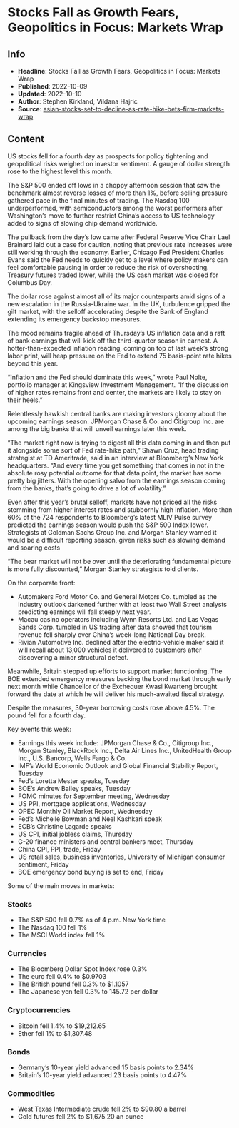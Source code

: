 # Stocks Fall as Growth Fears, Geopolitics in Focus: Markets Wrap

## Info

*   **Headline**: Stocks Fall as Growth Fears, Geopolitics in Focus: Markets Wrap
*   **Published**: 2022-10-09
*   **Updated**: 2022-10-10
*   **Author**: Stephen Kirkland, Vildana Hajric
*   **Source**: [asian-stocks-set-to-decline-as-rate-hike-bets-firm-markets-wrap](https://www.bloomberg.com/news/articles/2022-10-09/asian-stocks-set-to-decline-as-rate-hike-bets-firm-markets-wrap)
## Content




US stocks fell for a fourth day as prospects for policy tightening and geopolitical risks weighed on investor sentiment. A gauge of dollar strength rose to the highest level this month.

The S&P 500 ended off lows in a choppy afternoon session that saw the benchmark almost reverse losses of more than 1%, before selling pressure gathered pace in the final minutes of trading. The Nasdaq 100 underperformed, with semiconductors among the worst performers after Washington’s move to further restrict China’s access to US technology added to signs of slowing chip demand worldwide.

The pullback from the day’s low came after Federal Reserve Vice Chair Lael Brainard laid out a case for caution, noting that previous rate increases were still working through the economy. Earlier, Chicago Fed President Charles Evans said the Fed needs to quickly get to a level where policy makers can feel comfortable pausing in order to reduce the risk of overshooting. Treasury futures traded lower, while the US cash market was closed for Columbus Day.

The dollar rose against almost all of its major counterparts amid signs of a new escalation in the Russia-Ukraine war. In the UK, turbulence gripped the gilt market, with the selloff accelerating despite the Bank of England extending its emergency backstop measures.

The mood remains fragile ahead of Thursday’s US inflation data and a raft of bank earnings that will kick off the third-quarter season in earnest. A hotter-than-expected inflation reading, coming on top of last week’s strong labor print, will heap pressure on the Fed to extend 75 basis-point rate hikes beyond this year.

“Inflation and the Fed should dominate this week,” wrote Paul Nolte, portfolio manager at Kingsview Investment Management. “If the discussion of higher rates remains front and center, the markets are likely to stay on their heels.”

Relentlessly hawkish central banks are making investors gloomy about the upcoming earnings season. JPMorgan Chase & Co. and Citigroup Inc. are among the big banks that will unveil earnings later this week.

“The market right now is trying to digest all this data coming in and then put it alongside some sort of Fed rate-hike path,” Shawn Cruz, head trading strategist at TD Ameritrade, said in an interview at Bloomberg’s New York headquarters. “And every time you get something that comes in not in the absolute rosy potential outcome for that data point, the market has some pretty big jitters. With the opening salvo from the earnings season coming from the banks, that’s going to drive a lot of volatility.”

Even after this year’s brutal selloff, markets have not priced all the risks stemming from higher interest rates and stubbornly high inflation. More than 60% of the 724 respondents to Bloomberg’s latest MLIV Pulse survey predicted the earnings season would push the S&P 500 Index lower. Strategists at Goldman Sachs Group Inc. and Morgan Stanley warned it would be a difficult reporting season, given risks such as slowing demand and soaring costs

“The bear market will not be over until the deteriorating fundamental picture is more fully discounted,” Morgan Stanley strategists told clients.

On the corporate front:

*   Automakers Ford Motor Co. and General Motors Co. tumbled as the industry outlook darkened further with at least two Wall Street analysts predicting earnings will fall steeply next year.
*   Macau casino operators including Wynn Resorts Ltd. and Las Vegas Sands Corp. tumbled in US trading after data showed that tourism revenue fell sharply over China’s week-long National Day break.
*   Rivian Automotive Inc. declined after the electric-vehicle maker said it will recall about 13,000 vehicles it delivered to customers after discovering a minor structural defect.

Meanwhile, Britain stepped up efforts to support market functioning. The BOE extended emergency measures backing the bond market through early next month while Chancellor of the Exchequer Kwasi Kwarteng brought forward the date at which he will deliver his much-awaited fiscal strategy.

Despite the measures, 30-year borrowing costs rose above 4.5%. The pound fell for a fourth day.

Key events this week:

*   Earnings this week include: JPMorgan Chase & Co., Citigroup Inc., Morgan Stanley, BlackRock Inc., Delta Air Lines Inc., UnitedHealth Group Inc., U.S. Bancorp, Wells Fargo & Co.
*   IMF’s World Economic Outlook and Global Financial Stability Report, Tuesday
*   Fed’s Loretta Mester speaks, Tuesday
*   BOE’s Andrew Bailey speaks, Tuesday
*   FOMC minutes for September meeting, Wednesday
*   US PPI, mortgage applications, Wednesday
*   OPEC Monthly Oil Market Report, Wednesday
*   Fed’s Michelle Bowman and Neel Kashkari speak
*   ECB’s Christine Lagarde speaks
*   US CPI, initial jobless claims, Thursday
*   G-20 finance ministers and central bankers meet, Thursday
*   China CPI, PPI, trade, Friday
*   US retail sales, business inventories, University of Michigan consumer sentiment, Friday
*   BOE emergency bond buying is set to end, Friday

Some of the main moves in markets:

### Stocks

*   The S&P 500 fell 0.7% as of 4 p.m. New York time
*   The Nasdaq 100 fell 1%
*   The MSCI World index fell 1%

### Currencies

*   The Bloomberg Dollar Spot Index rose 0.3%
*   The euro fell 0.4% to $0.9703
*   The British pound fell 0.3% to $1.1057
*   The Japanese yen fell 0.3% to 145.72 per dollar

### Cryptocurrencies

*   Bitcoin fell 1.4% to $19,212.65
*   Ether fell 1% to $1,307.48

### Bonds

*   Germany’s 10-year yield advanced 15 basis points to 2.34%
*   Britain’s 10-year yield advanced 23 basis points to 4.47%

### Commodities

*   West Texas Intermediate crude fell 2% to $90.80 a barrel
*   Gold futures fell 2% to $1,675.20 an ounce